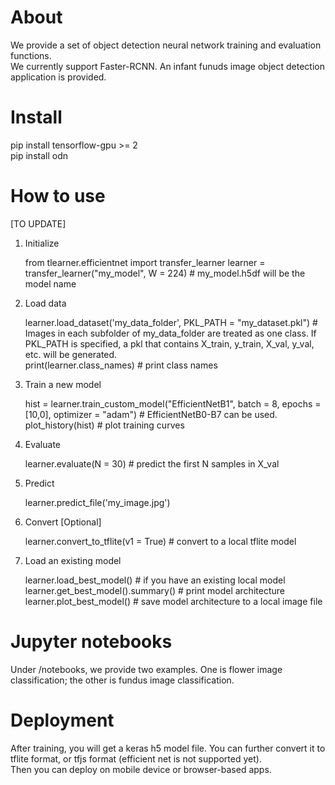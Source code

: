 # About

We provide a set of object detection neural network training and evaluation functions.  
We currently support Faster-RCNN. An infant funuds image object detection application is provided.  

# Install

pip install tensorflow-gpu >= 2  
pip install odn

# How to use

[TO UPDATE]

1. Initialize

    from tlearner.efficientnet import transfer_learner
    learner = transfer_learner("my_model", W = 224) # my_model.h5df will be the model name

2. Load data

    learner.load_dataset('my_data_folder', PKL_PATH = "my_dataset.pkl") # Images in each subfolder of my_data_folder are treated as one class. If PKL_PATH is specified, a pkl that contains X_train, y_train, X_val, y_val, etc. will be generated.   
    print(learner.class_names) # print class names   

3. Train a new model

    hist = learner.train_custom_model("EfficientNetB1", batch = 8, epochs = [10,0], optimizer = "adam") # EfficientNetB0-B7 can be used.  
    plot_history(hist) # plot training curves

4. Evaluate
   
   learner.evaluate(N = 30) # predict the first N samples in X_val

5. Predict

    learner.predict_file('my_image.jpg')

6. Convert [Optional]
   
   learner.convert_to_tflite(v1 = True) # convert to a local tflite model

7. Load an existing model

   learner.load_best_model() # if you have an existing local model  
   learner.get_best_model().summary() # print model architecture  
   learner.plot_best_model() # save model architecture to a local image file

# Jupyter notebooks

Under /notebooks, we provide two examples. One is flower image classification; the other is fundus image classification.

# Deployment

After training, you will get a keras h5 model file. You can further convert it to tflite format, or tfjs format (efficient net is not supported yet).  
Then you can deploy on mobile device or browser-based apps.